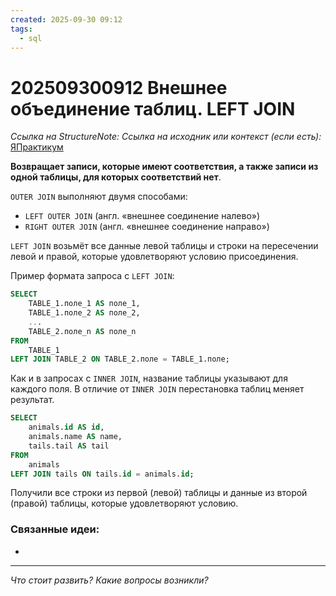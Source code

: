 ```yaml
---
created: 2025-09-30 09:12
tags:
  - sql
---
```

# 202509300912 Внешнее объединение таблиц. LEFT JOIN

*Ссылка на StructureNote:*
*Ссылка на исходник или контекст (если есть):* [ЯПрактикум](https://practicum.yandex.ru/learn/backend-nodejs/courses/a4214ab0-2146-4152-b90e-651bf4c7ca5e/sprints/564244/topics/1b53ba64-4733-4307-b1cd-4bdadedf0af9/lessons/23377fa0-80e3-4fc1-a830-70e6d8aad61d/)

**Возвращает записи, которые имеют соответствия, а также записи из одной таблицы, для которых соответствий нет**.

`OUTER JOIN` выполняют двумя способами:

- `LEFT OUTER JOIN` (англ. «внешнее соединение налево»)
- `RIGHT OUTER JOIN` (англ. «внешнее соединение направо»)

`LEFT JOIN` возьмёт все данные левой таблицы и строки на пересечении левой и правой, которые удовлетворяют условию присоединения.

Пример формата запроса с `LEFT JOIN`:

```sql
SELECT 
    TABLE_1.поле_1 AS поле_1,
    TABLE_1.поле_2 AS поле_2,
    ...
    TABLE_2.поле_n AS поле_n
FROM
    TABLE_1
LEFT JOIN TABLE_2 ON TABLE_2.поле = TABLE_1.поле;
```

Как и в запросах с `INNER JOIN`, название таблицы указывают для каждого поля. В отличие от `INNER JOIN` перестановка таблиц меняет результат.

```sql
SELECT
    animals.id AS id,
    animals.name AS name,
    tails.tail AS tail
FROM
    animals
LEFT JOIN tails ON tails.id = animals.id;
```

Получили все строки из первой (левой) таблицы и данные из второй (правой) таблицы, которые удовлетворяют условию.

### Связанные идеи:

* 
---

*Что стоит развить? Какие вопросы возникли?*

